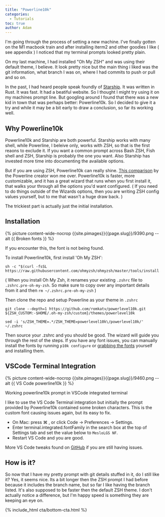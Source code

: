 ```yaml
---
title: "Powerline10k"
categories:
  - Tutorials
toc: true
author: Adam
---
```


I'm going through the process of setting a new machine. I've finally gotten on the M1 macbook train and after installing iterm2 and other goodies I like ( see appendix ) I noticed that my terminal prompts looked pretty plain.

On my last machine, I had installed "Oh My ZSH" and was using their default theme, I believe. It look pretty nice but the main thing i liked was the git information, what branch I was on, where I had commits to push or pull and so on.

In the past, I had heard people speak foundly of [Starship](https://starship.rs/). It was written in Rust. It was fast. It had a beatiful website. So I thought I might try using it on my machines prompt line. But googling around I found that there was a new kid in town that was perhaps better: Powerline10k. So I decided to give it a try and while it may be a bit early to draw a conclusion, so far its working well.

## Why Powerline10k

Powerline10k and Starship are both powerful. Starship works with many shell, while Powerline, I beleive only, works with ZSH, so that is the first reaons to exclude it. If you want a common prompt across Bash ZSH, Fish shell and ZSH, Starship is probably the one you want. Also Starship has invested more time into documenting the available options. 

But if you are using ZSH, Powerline10k can really shine. [This comparison](https://www.reddit.com/r/zsh/comments/10k0g93/starship_or_powerlevel10k/) by the Powerline creator won me over. Powerline10k is faster, more customizable, and it has a great wizard that runs when you first install it, that walks your through all the options you'd want configured. ( If you need to do things outside of the Wizards options, then you are writing ZSH config values yourself, but to me that wasn't a huge draw back. ) 

The trickiest part is actually just the initial installation.

## Installation

{% picture content-wide-nocrop {{site.pimages}}{{page.slug}}/9390.png --alt {{ Broken fonts }} %}
<figcaption>If you encounter this, the font is not being found.</figcaption>

To install Powerline10k, first install 'Oh My ZSH':
```
sh -c "$(curl -fsSL https://raw.githubusercontent.com/ohmyzsh/ohmyzsh/master/tools/install.sh)"

```

( When you install Oh My Zsh, it renames your existing `.zshrc` file to `.zshrc.pre-oh-my-zsh`. So make sure to copy over any important details from it and then `rm ~/.zshrc.pre-oh-my-zsh` )

Then clone the repo and setup Powerline as your theme in `.zshrc`

```
git clone --depth=1 https://github.com/romkatv/powerlevel10k.git ${ZSH_CUSTOM:-$HOME/.oh-my-zsh/custom}/themes/powerlevel10k

sed -i 's/ZSH_THEME=.*/ZSH_THEME=powerlevel10k\/powerlevel10k/' ~/.zshrc
```

Then source your .zshrc and you should be good. The wizard will guide you through the rest of the steps. If you have any font issues, you can manually install the fonts by running `p10k configure` or [grabbing the fonts](https://github.com/romkatv/powerlevel10k/blob/master/font.md) yourself and installing them.

## VSCode Terminal Integration

{% picture content-wide-nocrop {{site.pimages}}{{page.slug}}/9460.png --alt {{ VS Code powerline10k }} %}
<figcaption>Working powerline10k prompt in VSCode integrated terminal</figcaption>

I like to use the VS Code Terminal integration but initially the prompt provided by Powerline10k contained some broken characters. This is the custom font causing issues again, but its easy to fix. 

- On Mac: press ⌘ , or click Code → Preferences → Settings.
- Enter terminal.integrated.fontFamily in the search box at the top of Settings tab and set the value below to `MesloLGS NF`.
- Restart VS Code and you are good.

More VS Code tweaks found on [GitHub](https://github.com/romkatv/powerlevel10k/issues/671) if you are still having issues.

## How is it?

So now that I have my pretty prompt with git details stuffed in it, do I still like it? Yes, it seems nice. Its a bit longer then the ZSH prompt I had before because it includes the branch name, but so far I like having the branch listed. It's also supposed to be faster then the default ZSH theme. I don't actually notice a difference, but I'm happy speed is something they are keeping an eye on.


{% include_html cta/bottom-cta.html %}
